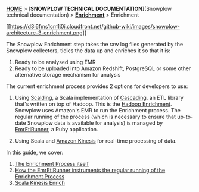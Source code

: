 [**HOME**](Home) > [**SNOWPLOW TECHNICAL DOCUMENTATION**](Snowplow technical documentation) > [**Enrichment**](Enrichment) > Enrichment

[[https://d3i6fms1cm1j0i.cloudfront.net/github-wiki/images/snowplow-architecture-3-enrichment.png]]

The Snowplow Enrichment step takes the raw log files generated by the
Snowplow collectors, tidies the data up and enriches it so that it is:

1. Ready to be analysed using EMR
2. Ready to be uploaded into Amazon Redshift, PostgreSQL or some other
alternative storage mechanism for analysis

The current enrichment process provides 2 options for developers to use:

1. Using [Scalding][scalding], a Scala implementation of [Cascading][cascading], an ETL library that's written on top of Hadoop. This is the [Hadoop Enrichment][hadoop-enrich]. Snowplow uses Amazon's EMR to run the Enrichment process. The regular running of the process (which is necessary to ensure that up-to-date Snowplow data is available for analysis) is managed by [EmrEtlRunner][emr-etl-runner], a Ruby application.

2. Using Scala and [Amazon Kinesis][kinesis] for real-time processing
of data.

In this guide, we cover:

1. [The Enrichment Process itself](The-enrichment-process)
2. [How the EmrEtlRunner instruments the regular running of the Enrichment Process][emr-etl-runner]
3. [Scala Kinesis Enrich](scala-kinesis-enrich)


[scalding]: https://github.com/twitter/scalding
[cascading]: http://www.cascading.org/
[kinesis]: http://aws.amazon.com/kinesis/
[emr-etl-runner]: EmrEtlRunner
[hadoop-enrich]: https://github.com/snowplow/snowplow/tree/master/3-enrich/scala-hadoop-enrich
